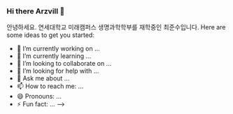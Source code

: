 ### Hi there Arzvill 👋

안녕하세요. 연세대학교 미래캠퍼스 생명과학학부를 재학중인 최준수입니다.
Here are some ideas to get you started:

- 🔭 I’m currently working on ...
- 🌱 I’m currently learning ...
- 👯 I’m looking to collaborate on ...
- 🤔 I’m looking for help with ...
- 💬 Ask me about ...
- 📫 How to reach me: ...
- 😄 Pronouns: ...
- ⚡ Fun fact: ...
-->
